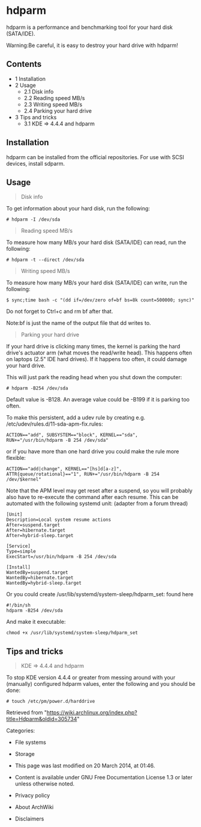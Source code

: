 hdparm
======

hdparm is a performance and benchmarking tool for your hard disk
(SATA/IDE).

Warning:Be careful, it is easy to destroy your hard drive with hdparm!

Contents
--------

-   1 Installation
-   2 Usage
    -   2.1 Disk info
    -   2.2 Reading speed MB/s
    -   2.3 Writing speed MB/s
    -   2.4 Parking your hard drive
-   3 Tips and tricks
    -   3.1 KDE => 4.4.4 and hdparm

Installation
------------

hdparm can be installed from the official repositories. For use with
SCSI devices, install sdparm.

Usage
-----

> Disk info

To get information about your hard disk, run the following:

    # hdparm -I /dev/sda

> Reading speed MB/s

To measure how many MB/s your hard disk (SATA/IDE) can read, run the
following:

    # hdparm -t --direct /dev/sda

> Writing speed MB/s

To measure how many MB/s your hard disk (SATA/IDE) can write, run the
following:

    $ sync;time bash -c "(dd if=/dev/zero of=bf bs=8k count=500000; sync)"

Do not forget to Ctrl+c and rm bf after that.

Note:bf is just the name of the output file that dd writes to.

> Parking your hard drive

If your hard drive is clicking many times, the kernel is parking the
hard drive's actuator arm (what moves the read/write head). This happens
often on laptops (2.5" IDE hard drives). If it happens too often, it
could damage your hard drive.

This will just park the reading head when you shut down the computer:

    # hdparm -B254 /dev/sda

Default value is -B128. An average value could be -B199 if it is parking
too often.

To make this persistent, add a udev rule by creating e.g.
/etc/udev/rules.d/11-sda-apm-fix.rules:

    ACTION=="add", SUBSYSTEM=="block", KERNEL=="sda", RUN+="/usr/bin/hdparm -B 254 /dev/sda"

or if you have more than one hard drive you could make the rule more
flexible:

    ACTION=="add|change", KERNEL=="[hs]d[a-z]", ATTR{queue/rotational}=="1", RUN+="/usr/bin/hdparm -B 254 /dev/$kernel"

Note that the APM level may get reset after a suspend, so you will
probably also have to re-execute the command after each resume. This can
be automated with the following systemd unit: (adapter from a forum
thread)

    [Unit]
    Description=Local system resume actions
    After=suspend.target
    After=hibernate.target
    After=hybrid-sleep.target

    [Service]
    Type=simple
    ExecStart=/usr/bin/hdparm -B 254 /dev/sda

    [Install]
    WantedBy=suspend.target
    WantedBy=hibernate.target
    WantedBy=hybrid-sleep.target

  
 Or you could create /usr/lib/systemd/system-sleep/hdparm_set: found
here

    #!/bin/sh
    hdparm -B254 /dev/sda

And make it executable:

    chmod +x /usr/lib/systemd/system-sleep/hdparm_set

Tips and tricks
---------------

> KDE => 4.4.4 and hdparm

To stop KDE version 4.4.4 or greater from messing around with your
(manually) configured hdparm values, enter the following and you should
be done:

    # touch /etc/pm/power.d/harddrive

Retrieved from
"https://wiki.archlinux.org/index.php?title=Hdparm&oldid=305734"

Categories:

-   File systems
-   Storage

-   This page was last modified on 20 March 2014, at 01:46.
-   Content is available under GNU Free Documentation License 1.3 or
    later unless otherwise noted.
-   Privacy policy
-   About ArchWiki
-   Disclaimers
